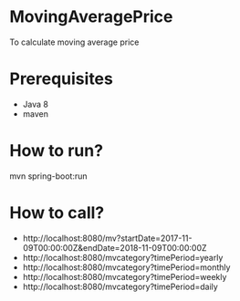 # MovingAveragePrice
To calculate moving average price

# Prerequisites
* Java 8
* maven 

# How to run?
mvn spring-boot:run

# How to call?
* http://localhost:8080/mv?startDate=2017-11-09T00:00:00Z&endDate=2018-11-09T00:00:00Z
* http://localhost:8080/mvcategory?timePeriod=yearly
* http://localhost:8080/mvcategory?timePeriod=monthly
* http://localhost:8080/mvcategory?timePeriod=weekly
* http://localhost:8080/mvcategory?timePeriod=daily
